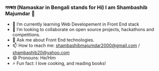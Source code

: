 ### নমস্কার (Namaskar in Bengali stands for Hi) I am Shambashib Majumdar 👋

- 🌱 I’m currently learning Web Developement in Front End stack
- 👯 I’m looking to collaborate on open source projects, hackathons and competitions.
- 💬 Ask me about Front End technologies.
- 📫 How to reach me: shambashibmajumdar2000@gmail.com / shambashib20@yahoo.com
- 😄 Pronouns: He/Him
- ⚡ Fun fact: I love cooking, and reading books!

